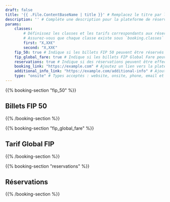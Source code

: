 ```yaml
---
draft: false
title: '{{ .File.ContentBaseName | title }}' # Remplacez le titre par le nom de la plateforme de réservation
description: '' # Complète une description pour la plateforme de réservation
params:
    classes:
        # Définissez les classes et les tarifs correspondants aux réservations.
        # Assurez-vous que chaque classe existe sous `booking.classes` dans i18n.
        first: "X,XX€"
        second: "X,XX€"
    fip_50: true # Indique si les billets FIP 50 peuvent être réservés via cette plateforme
    fip_global_fare: true # Indique si les billets FIP Global Fare peuvent être réservés via cette plateforme
    reservations: true # Indique si des réservations peuvent être effectuées via cette plateforme
    booking_link: "https://example.com" # Ajoutez un lien vers la plateforme de réservation
    additional_info_link: "https://example.com/additional-info" # Ajoutez un lien vers des informations supplémentaires
    type: "onsite" # Types acceptés : website, onsite, phone, email et machine
---
```


{{% booking-section "fip_50" %}}
## Billets FIP 50

<!--
    Expliquez les étapes pour réserver des billets FIP 50 via cette plateforme de réservation.
-->
{{% /booking-section %}}

{{% booking-section "fip_global_fare" %}}
## Tarif Global FIP

<!--
    Expliquez les étapes pour réserver des billets au tarif global FIP via cette plateforme de réservation.
-->
{{% /booking-section %}}

{{% booking-section "reservations" %}}
## Réservations

<!--
    Expliquez les étapes pour effectuer des réservations via cette plateforme de réservation.
-->
{{% /booking-section %}}
